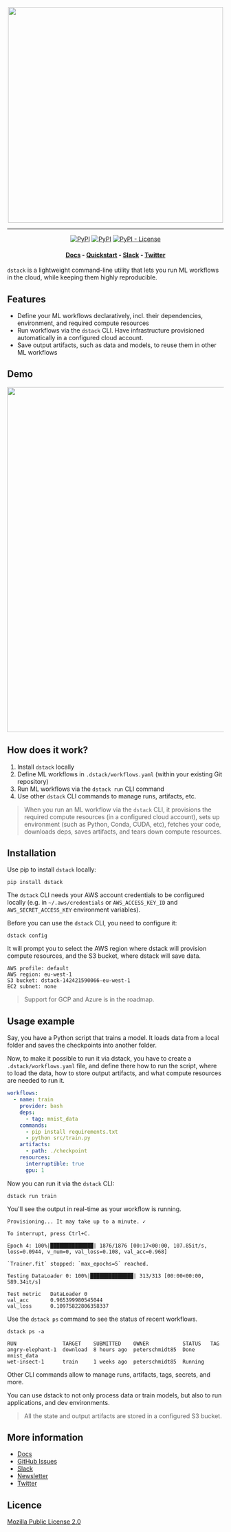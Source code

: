 <div align="center">
<img src="https://raw.githubusercontent.com/dstackai/dstack/master/docs/assets/logo.svg" width="500px"/>    

______________________________________________________________________

[![PyPI](https://img.shields.io/github/workflow/status/dstackai/dstack/Build?style=flat-square)](https://github.com/dstackai/dstack/actions/workflows/build.yml)
[![PyPI](https://img.shields.io/pypi/v/dstack?style=flat-square&color=blueviolet)](https://pypi.org/project/dstack/)
[![PyPI - License](https://img.shields.io/pypi/l/dstack?style=flat-square&color=blue)](https://github.com/dstackai/dstack/blob/master/LICENSE.md)

#### [Docs](https://docs.dstack.ai) - [Quickstart](https://docs.dstack.ai/tutorials/quickstart) - [Slack](https://join.slack.com/t/dstackai/shared_invite/zt-xdnsytie-D4qU9BvJP8vkbkHXdi6clQ) - [Twitter](https://twitter.com/dstackai)

</div>

`dstack` is a lightweight command-line utility that lets you run ML workflows in the cloud,
while keeping them highly reproducible.

## Features

 * Define your ML workflows declaratively, incl. their dependencies, environment, and required compute resources 
 * Run workflows via the `dstack` CLI. Have infrastructure provisioned automatically in a configured cloud account. 
 * Save output artifacts, such as data and models, to reuse them in other ML workflows

## Demo

<img src="https://s4.gifyu.com/images/dstack-run-gpu.gif" width="800px"/>

## How does it work?

1. Install `dstack` locally 
2. Define ML workflows in `.dstack/workflows.yaml` (within your existing Git repository)
3. Run ML workflows via the `dstack run` CLI command
4. Use other `dstack` CLI commands to manage runs, artifacts, etc.

>  When you run an ML workflow via the `dstack` CLI, it provisions the required compute resources (in a configured cloud
   account), sets up environment (such as Python, Conda, CUDA, etc), fetches your code, downloads deps,
   saves artifacts, and tears down compute resources.

## Installation

Use pip to install `dstack` locally:

```shell
pip install dstack
```

The `dstack` CLI needs your AWS account credentials to be configured locally 
(e.g. in `~/.aws/credentials` or `AWS_ACCESS_KEY_ID` and `AWS_SECRET_ACCESS_KEY` environment variables).

Before you can use the `dstack` CLI, you need to configure it:

```shell
dstack config
```

It will prompt you to select the AWS region 
where dstack will provision compute resources, and the S3 bucket, where dstack will save data.

```shell
AWS profile: default
AWS region: eu-west-1
S3 bucket: dstack-142421590066-eu-west-1
EC2 subnet: none
```

> Support for GCP and Azure is in the roadmap.

## Usage example

Say, you have a Python script that trains a model. It loads data from a local folder and saves the checkpoints
into another folder.

Now, to make it possible to run it via dstack, you have to create a `.dstack/workflows.yaml` file, and define there
how to run the script, where to load the data, how to store output artifacts, and what compute resources are
needed to run it.

```yaml
workflows: 
  - name: train
    provider: bash
    deps:
      - tag: mnist_data
    commands:
      - pip install requirements.txt
      - python src/train.py
    artifacts: 
      - path: ./checkpoint
    resources:
      interruptible: true
      gpu: 1
```

Now you can run it via the `dstack` CLI:

```shell
dstack run train
```

You'll see the output in real-time as your workflow is running.

```shell
Provisioning... It may take up to a minute. ✓

To interrupt, press Ctrl+C.

Epoch 4: 100%|██████████████| 1876/1876 [00:17<00:00, 107.85it/s, loss=0.0944, v_num=0, val_loss=0.108, val_acc=0.968]

`Trainer.fit` stopped: `max_epochs=5` reached.

Testing DataLoader 0: 100%|██████████████| 313/313 [00:00<00:00, 589.34it/s]

Test metric   DataLoader 0
val_acc       0.965399980545044
val_loss      0.10975822806358337
```

Use the `dstack ps` command to see the status of recent workflows.

```shell
dstack ps -a

RUN               TARGET    SUBMITTED    OWNER           STATUS   TAG
angry-elephant-1  download  8 hours ago  peterschmidt85  Done     mnist_data
wet-insect-1      train     1 weeks ago  peterschmidt85  Running  
```

Other CLI commands allow to manage runs, artifacts, tags, secrets, and more.

You can use dstack to not only process data or train models, but also to run applications,
and dev environments.

> All the state and output artifacts are stored in a configured S3 bucket.

## More information

 * [Docs](https://docs.dstack.ai)
 * [GitHub Issues](https://github.com/dstackai/dstack/issues)
 * [Slack](https://join.slack.com/t/dstackai/shared_invite/zt-xdnsytie-D4qU9BvJP8vkbkHXdi6clQ)
 * [Newsletter](https://dstack.curated.co/)
 * [Twitter](https://twitter.com/dstackai)
 
##  Licence

[Mozilla Public License 2.0](LICENSE.md)